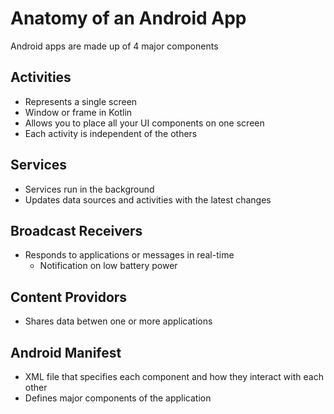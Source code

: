# Anatomy of an Android App

Android apps are made up of 4 major components

## Activities

- Represents a single screen
- Window or frame in Kotlin
- Allows you to place all your UI components on one screen
- Each activity is independent of the others

## Services

- Services run in the background
- Updates data sources and activities with the latest changes

## Broadcast Receivers

- Responds to applications or messages in real-time
  - Notification on low battery power

## Content Providors

- Shares data betwen one or more applications

## Android Manifest

- XML file that specifies each component and how they interact with each other
- Defines major components of the application
